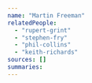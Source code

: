 ```yaml
---
name: "Martin Freeman"
relatedPeople:
  - "rupert-grint"
  - "stephen-fry"
  - "phil-collins"
  - "keith-richards"
sources: []
summaries:
---
```


